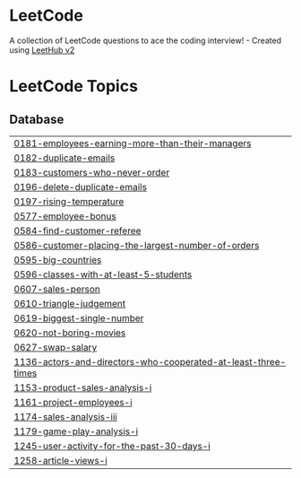 # LeetCode
A collection of LeetCode questions to ace the coding interview! - Created using [LeetHub v2](https://github.com/arunbhardwaj/LeetHub-2.0)

<!---LeetCode Topics Start-->
# LeetCode Topics
## Database
|  |
| ------- |
| [0181-employees-earning-more-than-their-managers](https://github.com/gyuhyuk/LeetCode/tree/master/0181-employees-earning-more-than-their-managers) |
| [0182-duplicate-emails](https://github.com/gyuhyuk/LeetCode/tree/master/0182-duplicate-emails) |
| [0183-customers-who-never-order](https://github.com/gyuhyuk/LeetCode/tree/master/0183-customers-who-never-order) |
| [0196-delete-duplicate-emails](https://github.com/gyuhyuk/LeetCode/tree/master/0196-delete-duplicate-emails) |
| [0197-rising-temperature](https://github.com/gyuhyuk/LeetCode/tree/master/0197-rising-temperature) |
| [0577-employee-bonus](https://github.com/gyuhyuk/LeetCode/tree/master/0577-employee-bonus) |
| [0584-find-customer-referee](https://github.com/gyuhyuk/LeetCode/tree/master/0584-find-customer-referee) |
| [0586-customer-placing-the-largest-number-of-orders](https://github.com/gyuhyuk/LeetCode/tree/master/0586-customer-placing-the-largest-number-of-orders) |
| [0595-big-countries](https://github.com/gyuhyuk/LeetCode/tree/master/0595-big-countries) |
| [0596-classes-with-at-least-5-students](https://github.com/gyuhyuk/LeetCode/tree/master/0596-classes-with-at-least-5-students) |
| [0607-sales-person](https://github.com/gyuhyuk/LeetCode/tree/master/0607-sales-person) |
| [0610-triangle-judgement](https://github.com/gyuhyuk/LeetCode/tree/master/0610-triangle-judgement) |
| [0619-biggest-single-number](https://github.com/gyuhyuk/LeetCode/tree/master/0619-biggest-single-number) |
| [0620-not-boring-movies](https://github.com/gyuhyuk/LeetCode/tree/master/0620-not-boring-movies) |
| [0627-swap-salary](https://github.com/gyuhyuk/LeetCode/tree/master/0627-swap-salary) |
| [1136-actors-and-directors-who-cooperated-at-least-three-times](https://github.com/gyuhyuk/LeetCode/tree/master/1136-actors-and-directors-who-cooperated-at-least-three-times) |
| [1153-product-sales-analysis-i](https://github.com/gyuhyuk/LeetCode/tree/master/1153-product-sales-analysis-i) |
| [1161-project-employees-i](https://github.com/gyuhyuk/LeetCode/tree/master/1161-project-employees-i) |
| [1174-sales-analysis-iii](https://github.com/gyuhyuk/LeetCode/tree/master/1174-sales-analysis-iii) |
| [1179-game-play-analysis-i](https://github.com/gyuhyuk/LeetCode/tree/master/1179-game-play-analysis-i) |
| [1245-user-activity-for-the-past-30-days-i](https://github.com/gyuhyuk/LeetCode/tree/master/1245-user-activity-for-the-past-30-days-i) |
| [1258-article-views-i](https://github.com/gyuhyuk/LeetCode/tree/master/1258-article-views-i) |
<!---LeetCode Topics End-->